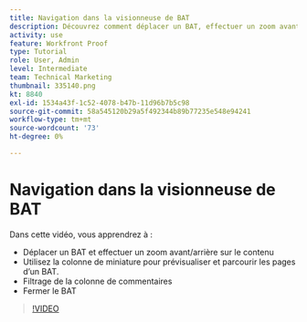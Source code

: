 ```yaml
---
title: Navigation dans la visionneuse de BAT
description: Découvrez comment déplacer un BAT, effectuer un zoom avant/arrière sur le contenu, utiliser la colonne Miniature, filtrer les commentaires de BAT, etc. dans la [!DNL  Workfront] visionneuse de vérification.
activity: use
feature: Workfront Proof
type: Tutorial
role: User, Admin
level: Intermediate
team: Technical Marketing
thumbnail: 335140.png
kt: 8840
exl-id: 1534a43f-1c52-4078-b47b-11d96b7b5c98
source-git-commit: 58a545120b29a5f492344b89b77235e548e94241
workflow-type: tm+mt
source-wordcount: '73'
ht-degree: 0%

---
```


# Navigation dans la visionneuse de BAT

Dans cette vidéo, vous apprendrez à :

* Déplacer un BAT et effectuer un zoom avant/arrière sur le contenu
* Utilisez la colonne de miniature pour prévisualiser et parcourir les pages d’un BAT.
* Filtrage de la colonne de commentaires
* Fermer le BAT

>[!VIDEO](https://video.tv.adobe.com/v/335140/?quality=12)

<!-- 
## Learn more
* Review a static proof
* Search within a proof
* Compare proofs
* Configure proofing viewer settings
* View the [!DNL Workfront] object associated with a proof
* Share a proof from the proofing viewer
* Print a proof summary within [!DNL Workfront]
-->
